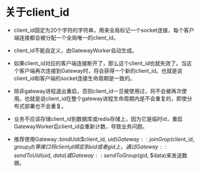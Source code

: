# 关于client_id

* client_id固定为20个字符的字符串，用来全局标记一个socket连接，每个客户端连接都会被分配一个全局唯一的client_id。

* client_id不能自定义，由GatewayWorker自动生成。

* 如果client_id对应的客户端连接断开了，那么这个client_id也就失效了。当这个客户端再次连接到Gateway时，将会获得一个新的client_id。也就是说client_id和客户端的socket连接生命周期是一致的。

* 除非gateway进程退出重启，否则client_id一旦被使用过，将不会被再次使用。也就是说client_id在整个gateway进程生命周期内是不会重复的，即使分布式部署也不会重复。

* 业务不应该存储client_id到数据库或redis存储上，因为它是临时id，重启GatewayWorker后client_id会重新计数，导致业务问题。

* 推荐使用Gateway::bindUid($client_id, $uid) Gateway::joinGrop($client_id, $group_id) 等接口将client_id绑定到uid或者gid上，通过Gateway::sendToUid($uid, $data) 或 Gateway::sendToGroup($gid, $data)来发送数据。


